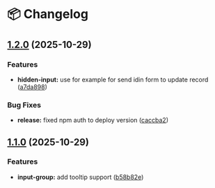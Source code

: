 # 📦 Changelog

## [1.2.0](https://github.com/NativoLink/shadcn-zod-formkit/compare/v1.1.0...v1.2.0) (2025-10-29)

### Features

* **hidden-input:** use for example for send idin form to update record ([a7da898](https://github.com/NativoLink/shadcn-zod-formkit/commit/a7da898617cbe184edb582f2f29b4efb40586336))

### Bug Fixes

* **release:** fixed npm auth to deploy version ([caccba2](https://github.com/NativoLink/shadcn-zod-formkit/commit/caccba2208bf1da893ff825885d79bbd35d8a36c))

## [1.1.0](https://github.com/NativoLink/shadcn-zod-formkit/compare/v1.0.5...v1.1.0) (2025-10-29)

### Features

* **input-group:** add tooltip support ([b58b82e](https://github.com/NativoLink/shadcn-zod-formkit/commit/b58b82ef87d13d3f86db351b8e7d80a2d77e22aa))
